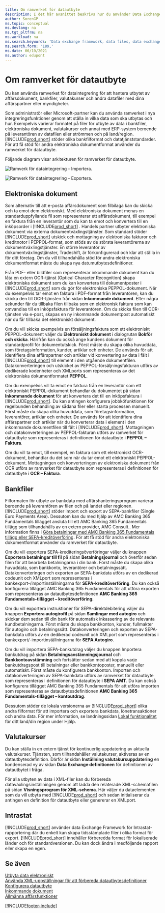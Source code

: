 ```yaml
---
title: Om ramverket för datautbyte
description: I det här avsnittet beskrivs hur du använder Data Exchange Framework för att hantera utbytet av data i affärsdokument som fakturor med dina affärspartners.
author: SorenGP
ms.topic: conceptual
ms.devlang: na
ms.tgt_pltfrm: na
ms.workload: na
ms.search.keywords: 'Data exchange framework, data files, data exchange, electronic document, invoice, Business Central, business document, standard-compliant file, OCR'
ms.search.form: '189,'
ms.date: 06/10/2021
ms.author: edupont
---
```

# Om ramverket för datautbyte

Du kan använda ramverket för dataintegrering för att hantera utbytet av affärsdokument, bankfiler, valutakurser och andra datafiler med dina affärspartner eller myndigheter.

Som administratör eller Microsoft-partner kan du använda ramverket i nya integreringsfunktioner genom att ställa in vilka data som ska utbytas och hur. Exempelvis varierar formatet på filer för utbyte av data i bankfiler, elektroniska dokument, valutakurser och annat med ERP-system beroende på leverantören av datafilen eller strömmen och på land/region. [!INCLUDE[prod_short](includes/prod_short.md)] stöder olika bankfilformat och datatjänststandarder. För att få stöd för andra elektroniska dokumentformat använder du ramverket för datautbyte.

 Följande diagram visar arkitekturen för ramverket för datautbyte.  

 ![Ramverk för dataintegrering &#45; Importera.](media/across-data-exchange/dataexchangeframework_import.png)  

 ![Ramverk för dataintegrering &#45; Exportera.](media/across-data-exchange/dataexchangeframework_export.png)  

## Elektroniska dokument

Som alternativ till att e-posta affärsdokument som filbilaga kan du skicka och ta emot dem elektroniskt. Med elektroniska dokument menas en standarduppfyllande fil som representerar ett affärsdokument, till exempel en faktura från en leverantör som du kan ta emot och konvertera till en inköpsorder i [!INCLUDE[prod_short](includes/prod_short.md)] . Handels partner utbyter elektroniska dokument via externa dokumentväxlingstjänster. Som standard stöder [!INCLUDE[prod_short](includes/prod_short.md)] utskick och mottagning av elektroniska fakturor och kreditnotor i PEPPOL-format, som stöds av de största leverantörerna av dokumentväxlingstjänster. En större leverantör av dokumentväxlingstjänster, Tradeshift, är förkonfigurerad och klar att ställa in för ditt företag. Om du vill tillhandahålla stöd för andra elektroniska dokumentformat måste du skapa nya datumutbytesdefinitioner.  

Från PDF- eller bildfiler som representerar inkommande dokument kan du låta en extern OCR-tjänst (Optical Character Recognition) skapa elektroniska dokument som du kan konvertera till dokumentposter i [!INCLUDE[prod_short](includes/prod_short.md)] som du gör för elektroniska PEPPOL-dokument. När du exempelvis tar emot en faktura i PDF-format från leverantören, kan du skicka den till OCR-tjänsten från sidan **Inkommande dokument**. Efter några sekunder får du tillbaka filen tillbaka som en elektronisk faktura som kan omvandlas till en inköpsfaktura för leverantören. Om du skicka filen till OCR-tjänsten via e-post, skapas en ny inkommande dokumentpost automatiskt när du får tillbaka det elektroniskt dokument.  

Om du vill skicka exempelvis en försäljningsfaktura som ett elektroniskt PEPPOL-dokument väljer du **Elektroniskt dokument** i dialogrutan **Bokför och skicka**. Härifrån kan du också ange kundens dokument för standardprofil för dokumentutskick. Först måste du skapa olika huvuddata, som företagsinformation, kunder, artiklar och enheter. De används för att identifiera dina affärspartner och artiklar vid konvertering av data i fält i [!INCLUDE[prod_short](includes/prod_short.md)] till element i den utgående dokumentfilen. Datakonverteringen och utskicket av PEPPOL-försäljningsfakturan utförs av dedikerade kodenheter och XMLports som representeras av det elektroniska dokumentformatet **PEPPOL**.  

Om du exempelvis vill ta emot en faktura från en leverantör som ett elektroniskt PEPPOL-dokument behandlar du dokumentet på sidan **Inkommande dokument** för att konvertera det till en inköpsfaktura i [!INCLUDE[prod_short](includes/prod_short.md)]. Du kan antingen konfigurera jobbköfunktionen för regelbunden behandling av sådana filer eller starta processen manuellt. Först måste du skapa olika huvuddata, som företagsinformation, leverantörer, artiklar och enheter. De används för att identifiera dina affärspartner och artiklar när du konverterar data i element i den inkommande dokumentfilen till fält i [!INCLUDE[prod_short](includes/prod_short.md)]. Mottagningen och datakonverteringen av PEPPOL-fakturan utförs av ramverket för datautbyte som representeras i definitionen för datautbyte i **PEPPOL – Faktura**.  

  Om du vill ta emot, till exempel, en faktura som ett elektroniskt OCR-dokument, behandlar du det som när du tar emot ett elektroniskt PEPPOL-dokument. Mottagningen och konverteringen av elektroniska dokument från OCR utförs av ramverket för datautbyte som representeras i definitionen för datautbyte i **OCR – Faktura**.  

## Bankfiler

Filformaten för utbyte av bankdata med affärshanteringsprogram varierar beroende på leverantören av filen och på landet eller regionen. [!INCLUDE[prod_short](includes/prod_short.md)] stöder import och export av SEPA-bankfiler (Single Euro Payments Area). Dessutom kan du med hjälp av AMC Banking 365 Fundamentals tillägget ansluta till ett AMC Banking 365 Fundamentals tillägg som tillhandahålls av en extern provider, AMC Consult.. Mer information finns i [Göra betalningar med AMC Banking 365 Fundamentals tillägg eller SEPA-kreditöverföring](finance-make-payments-with-bank-data-conversion-service-or-sepa-credit-transfer.md). För att få stöd för andra elektroniska dokumentformat använder du ramverket för datautbyte.  

Om du vill exportera SEPA-krediteringsöverföringar väljer du knappen **Exportera betalningar till fil** på sidan **Betalningsjournal** och överför sedan filen för att bearbeta betalningarna i din bank. Först måste du skapa olika huvuddata, som bankkonto, leverantörer och betalningssätt. Datakonverteringen och exporten av SEPA-bankdata utförs av en dedikerad codeunit och XMLport som representeras i bankexport-/importinställningarna för **SEPA-kreditöverföring**. Du kan också konfigurera tillägget AMC Banking 365 Fundamentals för att utföra exporten som representeras av datautbytesdefinitionen **AMC Banking 365 Fundamentals-tillägget – kreditöverföring**.  

 Om du vill exportera instruktioner för SEPA-direktdebitering väljer du knappen **Exportera autogirofil** på sidan **Samlingar med autogiro** och skickar dem sedan till din bank för automatisk inkassering av de relevanta kundbetalningarna. Först måste du skapa bankkonton, kunder, fullmakter för autogiro och betalningssätt. Datakonverteringen och exporten av SEPA-bankdata utförs av en dedikerad codeunit och XMLport som representeras i bankexport/-importinställningarna för **SEPA Autogiro**.  

 Om du vill importera SEPA-bankutdrag väljer du knappen Importera bankutdrag på sidan **Betalningsavstämningsjournal** och **Bankkontoavstämning** och fortsätter sedan med att koppla varje bankutdragspost till betalningar eller bankkontoposter, manuellt eller automatiskt. Först måste du konfigurera bankkonton. Importen och datakonverteringen av SEPA-bankdata utförs av ramverket för datautbyte som representeras i definitionen för datautbyte i **SEPA AMT**. Du kan också konfigurera tillägget AMC Banking 365 Fundamentals för att utföra importen som representeras av datautbytesdefinitionen **AMC Banking 365 Fundamentals-tillägget – kontoutdrag**.  

 Dessutom stöder de lokala versionerna av [!INCLUDE[prod_short](includes/prod_short.md)] olika andra filformat för att importera och exportera bankdata, lönetransaktioner och andra data. För mer information, se landningssidan [Lokal funktionalitet](about-localization.md) för ditt land/din region under Hjälp.  

## Valutakurser

Du kan ställa in en extern tjänst för kontinuerlig uppdatering av aktuella valutakurser. Tjänsten, som tillhandahåller valutakurser, aktiveras av en datautbytesdefinition. Därför är sidan **Inställning valutakursuppdatering** en kondenserad vy av sidan **Data Exchange definitionen** för definitionen av datautbytet i fråga.  

För alla utbyten av data i XML-filer kan du förbereda dataväxlingsinställningen genom att ladda den relaterade XML-schemafilen på sidan **Visningsprogram för XML-schema**. Här väljer du dataelementen som du vill utbyta med [!INCLUDE[prod_short](includes/prod_short.md)] och sedan initialiserar du antingen en definition för datautbyte eller genererar en XMLport.

## Intrastat

[!INCLUDE[prod_short](includes/prod_short.md)] använder data Exchange Framework för Intrastat-rapportering där du enkelt kan skapa tidsstämplade filer i olika format för export. [!INCLUDE[prod_short](includes/prod_short.md)] innehåller förberedda format för lokaliserade länder och för standardversionen. Du kan dock ändra i medföljande rapport eller skapa en egen.

## Se även

[Utbyta data elektroniskt](across-data-exchange.md)  
[Använda XML-uppställningar för att förbereda datautbytesdefinitioner](across-how-to-use-xml-schemas-to-prepare-data-exchange-definitions.md)  
[Konfigurera datautbyte](across-set-up-data-exchange.md)  
[Inkommande dokument](across-income-documents.md)  
[Allmänna affärsfunktioner](ui-across-business-areas.md)  


[!INCLUDE[footer-include](includes/footer-banner.md)]
